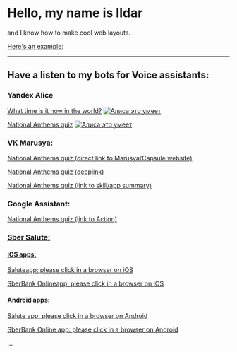 <html>
<body>
  <h1>Hello, my name is Ildar</h1>
  <p>and I know how to make cool web layouts.</p>
  <p><a href="/10_advanced-css/index.html">Here's an example:</a></p>
  <hr>
  <h2>Have a listen to my bots for Voice assistants:</h2>
  <h3>Yandex Alice</h3>
  <p><a href="https://alice.ya.ru/s/c58d1e7f-eb4b-4c81-b699-db535dc77061">What time is it now in the world?</a>
    <a href="https://dialogs.yandex.ru/store/skills/3259937a-kotoryj-cha?utm_source=site&utm_medium=badge&utm_campaign=v1&utm_term=d1" target="_blank"><img alt="Алиса это умеет" src="https://dialogs.s3.yandex.net/badges/v1-term1.svg"/></a></p>
  <p><a href="https://alice.ya.ru/s/443e48b1-2093-4328-a597-3796ab3ac670">National Anthems quiz</a>
    <a href="https://dialogs.yandex.ru/store/skills/057cdf6c-gimny-stran-mira?utm_source=site&utm_medium=badge&utm_campaign=v1&utm_term=d1" target="_blank"><img alt="Алиса это умеет" src="https://dialogs.s3.yandex.net/badges/v1-term1.svg"/></a></p>
  <h3>VK Marusya:</h3>
  <p><a href="https://marusia.mail.ru/skill/894cd21b-e74a-4fec-96cd-0c68dfaf9903">National Anthems quiz (direct link to Marusya/Capsule website)</a></p>
  <p><a href="http://vk.me/marusia?event_name=external.894cd21b-e74a-4fec-96cd-0c68dfaf9903.start">National Anthems quiz (deeplink)</a></p>
  <p><a href="https://vk.com/app51396444?ysclid=l70h7g5dhz132727557">National Anthems quiz (link to skill/app summary)</a></p>
  <h3>Google Assistant:</h3>
  <p><a href="https://assistant.google.com/services/a/uid/0000000698d3e4f6?hl=ru-RU">National Anthems quiz (link to Action)</p>
  <!-- 
  <p><a href="https://assistant.google.com/services/a/uid/0000000698d3e4f6.browsable">National Anthems quiz (deeplink)</p> 
   -->
  <h3>Sber Salute:</h3>
  <h4>iOS apps:</h4>
  <p><a href="companionapp://navigation?pageId=assistant&projectId=e31396e8-350c-420e-9229-ab28ddbc28df">Saluteapp: please click in a browser on iOS</a></p>
  <p><a href="sberbankonline://voiceassistant/?projectId=e31396e8-350c-420e-9229-ab28ddbc28df">SberBank Onlineapp: please click in a browser on iOS</a></p>  
  <h4>Android apps:</h4>
  <p><a href="companionapp://navigation?pageId=assistant&projectId=e31396e8-350c-420e-9229-ab28ddbc28df">Salute app: please click in a browser on Android</a></p>
  <p><a href="android-app://ru.sberbankmobile/android-app/ru.sberbankmobile/assistant/launcher?projectId=e31396e8-350c-420e-9229-ab28ddbc28df">SberBank Online app: please click in a browser on Android</a></p>
  <p>...</p>
</body>
</html>
